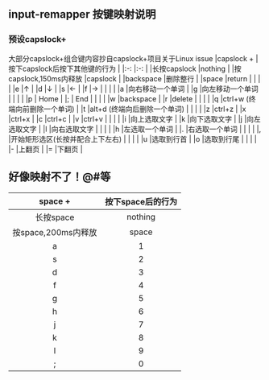 ## **input-remapper 按键映射说明**
### 预设capslock+
大部分capslock+组合键内容抄自capslock+项目关于Linux issue
|capslock +             |  按下capslock后按下其他键的行为   |
|:-:                    |:-:                                |
|长按capslock           |nothing                            |
|按capslock,150ms内释放 |capslock                           |
|backspace              |删除整行                           |
|space                  |return                             |
|                       |                                   |
|e                      |↑                                  |
|d                      |↓                                  |
|s                      |←                                  |
|f                      |→                                  |
|                       |                                   |
|a                      |向右移动一个单词                   |
|g                      |向左移动一个单词                   |
|                       |                                   |
|p                      | Home                              |
|;                      | End                               |
|                       |                                   |
|w                      |backspace                          |
|r                      |delete                             |
|                       |                                   |
|q                      |ctrl+w (终端向前删除一个单词)      |
|t                      |alt+d (终端向后删除一个单词)       |
|                       |                                   |
|z                      |ctrl+z                             |
|x                      |ctrl+x                             |
|c                      |ctrl+c                             |
|v                      |ctrl+v                             |
|                       |                                   |
|i                      |向上选取文字                       |
|k                      |向下选取文字                       |
|j                      |向左选取文字                       |
|l                      |向右选取文字                       |
|                       |                                   |
|h                      |左选取一个单词                     |
|.                      |右选取一个单词                     |
|                       |                                   |
|,                      |开始矩形选区(长按并配合上下左右)   |
|                       |                                   |
|u                      |选取到行首                         |
|o                      |选取到行尾                         |
|                       |                                   |
|-                      |上翻页                             |
|=                      |下翻页                             |

## 好像映射不了！@#等
|space +                |按下space后的行为                  |
|:-:                    |:-:                                |
|长按space              |nothing                            |
|按space,200ms内释放    |space                              |
|a                      |1                                  |
|s                      |2                                  |
|d                      |3                                  |
|f                      |4                                  |
|g                      |5                                  |
|h                      |6                                  |
|j                      |7                                  |
|k                      |8                                  |
|l                      |9                                  |
|;                      |0                                  |
